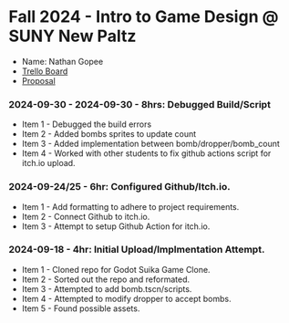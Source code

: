 # Fall 2024 - Intro to Game Design @ SUNY New Paltz
* Name: Nathan Gopee
* [Trello Board](https://trello.com/b/6GWgIG7v/danmomo)
* [Proposal](https://github.com/ndg8743/Danmomo/blob/main/Danmomo%20Proposal%20-%20Nathan%20Gopee.pdf)

### 2024-09-30 - 2024-09-30 - 8hrs: Debugged Build/Script
* Item 1 - Debugged the build errors
* Item 2 - Added bombs sprites to update count
* Item 3 - Added implementation between bomb/dropper/bomb_count
* Item 4 - Worked with other students to fix github actions script for itch.io upload.

### 2024-09-24/25 - 6hr: Configured Github/Itch.io.
* Item 1 - Add formatting to adhere to project requirements.
* Item 2 - Connect Github to itch.io.
* Item 3 - Attempt to setup Github Action for itch.io.

### 2024-09-18 - 4hr: Initial Upload/Implmentation Attempt.
* Item 1 - Cloned repo for Godot Suika Game Clone.
* Item 2 - Sorted out the repo and reformated.
* Item 3 - Attempted to add bomb.tscn/scripts.
* Item 4 - Attempted to modify dropper to accept bombs.
* Item 5 - Found possible assets.